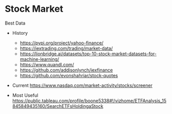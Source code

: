 # Stock Market

Best Data
- History 
  - https://pypi.org/project/yahoo-finance/
  - https://iextrading.com/trading/market-data/ 
  - https://lionbridge.ai/datasets/top-10-stock-market-datasets-for-machine-learning/
  - https://www.quandl.com/ 
  - https://github.com/addisonlynch/iexfinance
  - https://github.com/evonshahriar/stock-quotes

- Current https://www.nasdaq.com/market-activity/stocks/screener 


- Most Useful https://public.tableau.com/profile/boone5338#!/vizhome/ETFAnalysis_15845849435160/SearchETFsHoldingaStock 